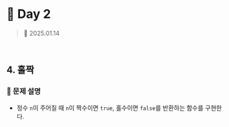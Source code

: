 # 🌻 Day 2

> 📅 2025.01.14

<br>

## 4. 홀짝

### 📍 문제 설명

- 정수 `n`이 주어질 때 `n`이 짝수이면 `true`, 홀수이면 `false`를 반환하는 함수를 구현한다.
